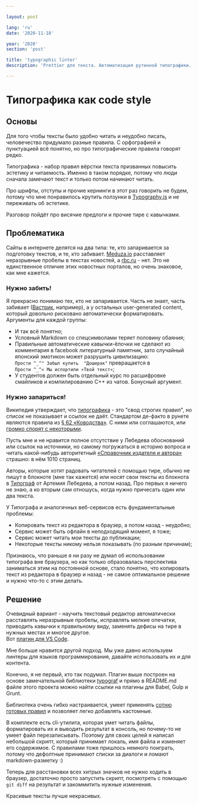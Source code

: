 ```yaml
---

layout: post

lang: 'ru'
date: '2020-11-18'

year: '2020'
section: 'post'

title: 'typographic linter'
description: 'Prettier для текста. Автоматизация рутинной типографики.'

---
```


# Типографика как code style

## Основы

Для того чтобы тексты было удобно читать и неудобно писать, человечество придумало разные правила. С орфографией и пунктуацией всё понятно, но про типографические правила говорят редко.

Типографика - набор правил вёрстки текста призванных повысить эстетику и читаемость. Именно в таком порядке, потому что люди сначала замечают текст и только потом начинают читать.

Про шрифты, отступы и прочие кернинги в этот раз говорить не будем, потому что мне понравилось крутить ползунки в [Typography.js](https://github.com/KyleAMathews/typography.js) и не переживать об эстетике.

Разговор пойдёт про висячие предлоги и прочие тире с кавычками.

## Проблематика

Сайты в интернете делятся на два типа: те, кто запаривается за подготовку текстов, и те, кто забивает. [Meduza.io](https://meduza.io/) расставляет неразрывные пробелы в текстах новостей, а [rbc.ru](https://www.rbc.ru/) - нет. Это не единственное отличие этих новостных порталов, но очень знаковое, как мне кажется.

### Нужно забить!

Я прекрасно понимаю тех, кто не запаривается. Часть не знает, часть забивает ([Вастрик](https://vas3k.ru/), например), а у остальных user-generated content, который довольно рисковано автоматически форматировать. Аргументы для каждой группы:

- И так всё понятно;
- Условный Markdown со спецсимволами теряет половину обаяния;
- Правильные автоматические кавычки-ёлочки не сделают из комментария в facebook литературный памятник, зато случайный японский эмотикон может разрушить цивилизацию: <br>
`Прости ^_^" Забыл купить  "Доширак"` превращается в <br>
`Прости ^_^« Мы испортили »Твой текст«`;
- У студентов должен быть отдельный курс по расшифровке смайликов и компилированию C++ из чатов. Бонусный аргумент.

### Нужно запариться!

Википедия утверждает, что [типографика](https://ru.wikipedia.org/wiki/%D0%A2%D0%B8%D0%BF%D0%BE%D0%B3%D1%80%D0%B0%D1%84%D0%B8%D0%BA%D0%B0) - это "свод строгих правил", но список не показывает и ссылок не даёт. Стандартом де-факто в рунете являются правила из [§ 62 «Ководства»](https://www.artlebedev.ru/kovodstvo/sections/62/). С ними или соглашаются, или [громко спорят с некоторыми](https://medium.com/@kapanaga/62-6c664105dd30).

Пусть мне и не нравится полное отсутствие у Лебедева обоснований или ссылок на источники, но самому погружаться в историю вопроса и читать какой-нибудь авторитетный [«Справочник издателя и автора»](https://www.artlebedev.ru/izdal/spravochnik-izdatelya-i-avtora-2017/) страшно: в нём 1010 страниц.

Авторы, которые хотят радовать читателей с помощью тире, обычно не пишут в блокноте (мне так кажется) или носят свои тексты из блокнота в [Типограф](https://www.artlebedev.ru/typograf/) от Артемия Лебедева, а потом назад. Про первых я ничего не знаю, а ко вторым сам отношусь, когда нужно причесать один или два текста.

У Типографа и аналогичных веб-сервисов есть фундаментальные проблемы:

- Копировать текст из редактора в браузер, а потом назад - неудобно;
- Сервис может быть офлайн в неподходящий момент, я тоже;
- Сервис может читать мои тексты до публикации;
- Некоторые тексты никому нельзя показывать (по разным причинам);

Признаюсь, что раньше я ни разу не думал об использовании типографа вне браузера, но как только образовалась перспектива заниматься этим на постоянной основе, стало понятно, что копировать текст из редактора в браузер и назад - не самое оптимальное решение и нужно что-то с этим делать.

## Решение

Очевидный вариант - научить текстовый редактор автоматически расставлять неразрывные пробелы, исправлять мелкие опечатки, приводить кавычки к правильному виду, заменять дефисы на тире в нужных местах и многое другое. <br>
Вот [плагин для VS Code](https://marketplace.visualstudio.com/items?itemName=rusnasonov.vscode-typograf).

Мне больше нравится другой подход. Мы уже давно используем линтеры для языков программирования, давайте использовать их и для контента.

Конечно, я не первый, кто так подумал. Плагин выше построен на основе замечательной библиотеки [typograf](https://github.com/typograf/typograf) и прямо в README.md файле этого проекта можно найти ссылки на плагины для Babel, Gulp и Grunt.

Библиотека очень гибко настраивается, умеет применять [сотню готовых правил](https://github.com/typograf/typograf/blob/dev/docs/RULES.ru.md) и позволяет легко добавлять кастомные.

В комплекте есть cli-утилита, которая умет читать файлы, форматировать их и выводить результат в консоль, но почему-то не умеет файл перезаписывать. Поэтому для своих целей я написал небольшой скрипт, который принимает локаль, имя файла и изменяет его содержимое. С правилами тоже пришлось немного поиграть, потому что дефолтные принимают списки за диалоги и ломают markdown-разметку :)

Теперь для расстановки всех хитрых значков не нужно ходить в браузер, достаточно просто запустить скрипт, посмотреть с помощью `git diff` на результат и закоммитить нужные изменения.

Красивые тексты лучше некрасивых.
